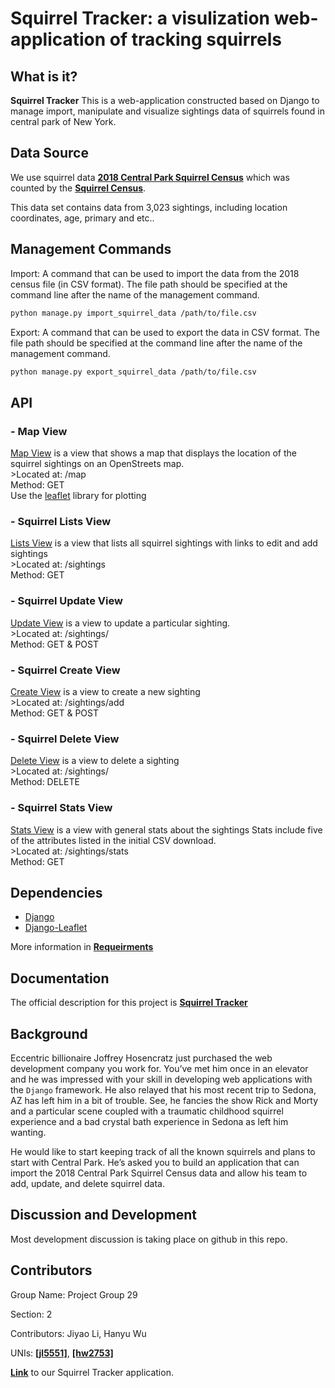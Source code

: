 # Squirrel Tracker: a visulization web-application of tracking squirrels


## What is it?

**Squirrel Tracker** This is a web-application constructed based on Django to manage import, manipulate and visualize sightings data of squirrels found in central park of New York.


## Data Source
We use squirrel data [**2018 Central Park Squirrel Census**](https://data.cityofnewyork.us/Environment/2018-Central-Park-Squirrel-Census-Squirrel-Data/vfnx-vebw) which was counted by the [**Squirrel Census**](https://www.thesquirrelcensus.com/). 

This data set contains data from 3,023 sightings, including location coordinates, age, primary and etc..


## Management Commands
Import: A command that can be used to import the data from the 2018 census file (in CSV format). The file path should be specified at the command line after the name of the management command. 

```sh
python manage.py import_squirrel_data /path/to/file.csv
```

Export: A command that can be used to export the data in CSV format. The file path should be specified at the command line after the name of the management command.

```sh
python manage.py export_squirrel_data /path/to/file.csv
```

## API

### - Map View    
[Map View](https://project-261004.appspot.com/map/)   is a view that shows a map that displays the location of the squirrel sightings on an OpenStreets map.   
    >Located at: /map   
	 Method: GET   
	 Use the [leaflet](https://leafletjs.com/) library for plotting   

### - Squirrel Lists View   
[Lists View](https://project-261004.appspot.com/sightings/) is a view that lists all squirrel sightings with links to edit and add sightings   
    >Located at: /sightings   
	Method: GET   
	
### - Squirrel Update View   
[Update View](https://project-261004.appspot.com/sightings/13E-AM-1017-05/) is a view to update a particular sighting.    
    >Located at: /sightings/<unique-squirrel-id>   
	Method: GET & POST   

 
### - Squirrel Create View   
[Create View](https://project-261004.appspot.com/sighitngs/add/) is a view to create a new sighting   
    >Located at: /sightings/add   
	Method: GET & POST   

### - Squirrel Delete View   
[Delete View](https://project-261004.appspot.com/sightings/13E-AM-1017-05/) is a view to delete a sighting    
    >Located at: /sightings/<unique-squirrel-id>   
	Method: DELETE   

### - Squirrel Stats View   
[Stats View](https://project-261004.appspot.com/sightings/stats/) is a view with general stats about the sightings
Stats include five of the attributes listed in the initial CSV download.    
    >Located at: /sightings/stats   
Method: GET   



## Dependencies
- [Django](https://www.djangoproject.com)
- [Django-Leaflet](https://django-leaflet.readthedocs.io/en/latest/)  
 
More information in [**Requeirments**](https://github.com/Anthony1Li/final_project/blob/master/requirements.txt)

## Documentation
The official description for this project is 
[**Squirrel Tracker**](https://docs.google.com/document/d/1SPv3fMDKiemrR86rD-S9ecvI2npz3PljDzwCfxK2x5g/edit)

## Background
Eccentric billionaire Joffrey Hosencratz just purchased the web development company you work for. You’ve met him once in an elevator and he was impressed with your skill in developing web applications with the ``Django`` framework. He also relayed that his most recent trip to Sedona, AZ has left him in a bit of trouble. See, he fancies the show Rick and Morty and a particular scene coupled with a traumatic childhood squirrel experience and a bad crystal bath experience in Sedona as left him wanting. 

He would like to start keeping track of all the known squirrels and plans to start with Central Park. He’s asked you to build an application that can import the 2018 Central Park Squirrel Census data and allow his team to add, update, and delete squirrel data. 



## Discussion and Development
Most development discussion is taking place on github in this repo.



## Contributors

Group Name: Project Group 29

Section: 2

Contributors: Jiyao Li, Hanyu Wu

UNIs: [**[jl5551]**](https://github.com/Anthony1Li), [**[hw2753]**](https://github.com/harrywoo)

[**Link**](https://project-261004.appspot.com/sightings) to our Squirrel Tracker application.

